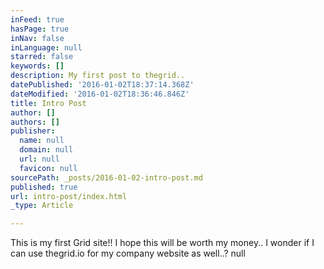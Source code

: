 ```yaml
---
inFeed: true
hasPage: true
inNav: false
inLanguage: null
starred: false
keywords: []
description: My first post to thegrid..
datePublished: '2016-01-02T18:37:14.368Z'
dateModified: '2016-01-02T18:36:46.846Z'
title: Intro Post
author: []
authors: []
publisher:
  name: null
  domain: null
  url: null
  favicon: null
sourcePath: _posts/2016-01-02-intro-post.md
published: true
url: intro-post/index.html
_type: Article

---
```

This is my first Grid site!! I hope this will be worth my money.. I wonder if I can use thegrid.io for my company website as well..?
null
